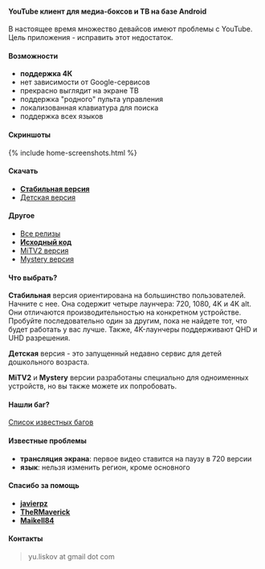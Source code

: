 #### YouTube клиент для медиа-боксов и ТВ на базе Android

В настоящее время множество девайсов имеют проблемы с YouTube. Цель приложения - исправить этот недостаток.

<!-- Данное приложение напоминает родное приложение [**YouTube for Android TV**](https://play.google.com/store/apps/details?id=com.google.android.youtube.tv), но с некоторыми изменениями (см. ниже). -->

#### Возможности
- **поддержка 4К**
- нет зависимости от Google-сервисов
- прекрасно выглядит на экране ТВ
- поддержка "родного" пульта управления
- локализованная клавиатура для поиска
- поддержка всех языков

#### Скриншоты
{% include home-screenshots.html %}

#### Скачать
- **[Стабильная версия]({{site.binaries.unified}})**   
- [Детская версия]({{site.binaries.kids}})   

#### Другое
- [Все релизы](https://github.com/yuliskov/SmartYouTubeTV/releases)  
- **[Исходный код](https://github.com/yuliskov/SmartYouTubeTV)**  
- [MiTV2 версия]({{site.binaries.MiTV2}})   
- [Mystery версия]({{site.binaries.MiTV2}})   

#### Что выбрать?

**Стабильная** версия ориентирована на большинство пользователей. Начните с нее.
Она содержит четыре лаунчера: 720, 1080, 4K и 4K alt. Они отличаются производительностью на конкретном устройстве. Пробуйте последовательно один за другим, пока не найдете тот, что будет работать у вас лучше. Также, 4K-лаунчеры поддерживают QHD и UHD разрешения.

**Детская** версия - это запущенный недавно сервис для детей дошкольного возраста.

**MiTV2** и **Mystery** версии разработаны специально для одноименных устройств, но вы также можете их попробовать.

#### Нашли баг?
[Список известных багов](https://github.com/yuliskov/SmartYouTubeTV/issues)

#### Известные проблемы
- **трансляция экрана**: первое видео ставится на паузу в 720 версии
- **язык**: нельзя изменить регион, кроме основного

#### Спасибо за помощь
- **[javierpz](https://github.com/javierpz)**
- **[TheRMaverick](https://github.com/TheRMaverick)**
- **[Maikell84](https://github.com/Maikell84)**

#### Контакты
> yu.liskov at gmail dot com